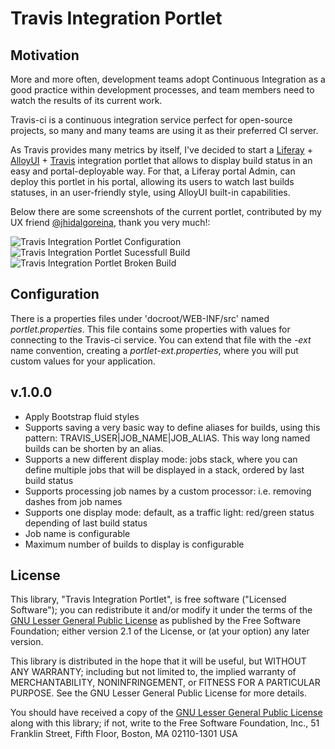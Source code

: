 # Travis Integration Portlet

## Motivation

More and more often, development teams adopt Continuous Integration as a good practice within development processes, and team members need to watch the results of its current work.

Travis-ci is a continuous integration service perfect for open-source projects, so many and many teams are using it as their preferred CI server.

As Travis provides many metrics by itself, I've decided to start a [Liferay](http://www.liferay.com) + [AlloyUI](http://www.alloyui.com) + [Travis](http://www.travis-ci.org) integration portlet that allows to display build status in an easy and portal-deployable way. For that, a Liferay portal Admin, can deploy this portlet in his portal, allowing its users to watch last builds statuses, in an user-friendly style, using AlloyUI built-in capabilities.

Below there are some screenshots of the current portlet, contributed by my UX friend [@jhidalgoreina](https://twitter.com/jhidalgoreina), thank you very much!:

<img title="Travis Integration Portlet Configuration" src="https://github.com/mdelapenya/travis-integration-portlet/raw/6.2.x/images/travis-integration-portlet-002.png" />
<img title="Travis Integration Portlet Sucessfull Build" src="https://github.com/mdelapenya/travis-integration-portlet/raw/6.2.x/images/travis-integration-portlet-003.png" />
<img title="Travis Integration Portlet Broken Build" src="https://github.com/mdelapenya/travis-integration-portlet/raw/master/6.2.x/travis-integration-portlet-005.png" />

## Configuration

There is a properties files under 'docroot/WEB-INF/src' named *portlet.properties*. This file contains some properties with values for connecting to the Travis-ci service. You can extend that file with the *-ext* name convention, creating a *portlet-ext.properties*, where you will put custom values for your application.

## v.1.0.0
* Apply Bootstrap fluid styles
* Supports saving a very basic way to define aliases for builds, using this pattern: TRAVIS_USER|JOB_NAME|JOB_ALIAS. This way long named builds can be shorten by an alias.
* Supports a new different display mode: jobs stack, where you can define multiple jobs that will be displayed in a stack, ordered by last build status
* Supports processing job names by a custom processor: i.e. removing dashes from job names
* Supports one display mode: default, as a traffic light: red/green status depending of last build status
* Job name is configurable
* Maximum number of builds to display is configurable

## License

This library, "Travis Integration Portlet", is free software ("Licensed Software"); you can redistribute it and/or modify it under the terms of the [GNU Lesser General Public License](http://www.gnu.org/licenses/lgpl-2.1.html) as published by the Free Software Foundation; either version 2.1 of the License, or (at your option) any later version.

This library is distributed in the hope that it will be useful, but WITHOUT ANY WARRANTY; including but not limited to, the implied warranty of MERCHANTABILITY, NONINFRINGEMENT, or FITNESS FOR A PARTICULAR PURPOSE. See the GNU Lesser General Public License for more details.

You should have received a copy of the [GNU Lesser General Public License](http://www.gnu.org/licenses/lgpl-2.1.html) along with this library; if not, write to the Free Software Foundation, Inc., 51 Franklin Street, Fifth Floor, Boston, MA 02110-1301 USA
